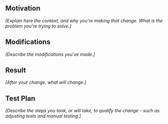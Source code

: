 Motivation
----------

_[Explain here the context, and why you're making that change. What is the problem you're trying to solve.]_

Modifications
-------------

_[Describe the modifications you've made.]_

Result
------

_[After your change, what will change.]_

Test Plan
---------

_[Describe the steps you took, or will take, to qualify the change - such as adjusting tests and manual testing.]_
